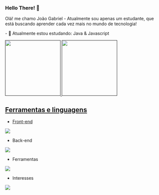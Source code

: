### Hello There! 👋

<p>
  Olá! me chamo João Gabriel - Atualmente sou apenas um estudante, que está buscando aprender cada vez mais no mundo de tecnologia!
</p>
<p>
  - 🌱 Atualmente estou estudando: Java & Javascript
</p>
<div>
  <a href="">
  <img height="180rem" src="https://github-readme-stats.vercel.app/api?username=joaogabriel2705&anuraghazra&show_icons=true&theme=radical">  
  <img height=180rem" src="https://github-readme-stats.vercel.app/api/top-langs/?username=joaogabriel2705&hide_progress=true&theme=radical">  
</div>

<h2>Ferramentas e linguagens</h2>

- Front-end
<p align="start">
  <a href="https://skillicons.dev">
    <img src="https://skillicons.dev/icons?i=html,css,js,sass" />
  </a>
</p>

- Back-end
<p align="start">
  <a href="https://skillicons.dev">
    <img src="https://skillicons.dev/icons?i=java" />
  </a>
</p>

- Ferramentas
<p align="start">
  <a href="https://skillicons.dev">
    <img src="https://skillicons.dev/icons?i=git,github,notion,pnpm,vercel,vite,vscode,window" />
  </a>
</p>

- Interesses
<p align="start">
  <a href="https://skillicons.dev">
    <img src="https://skillicons.dev/icons?i=kotlin,maven,spring,ts,adonis,nestjs,vue,nuxt,tailwind" />
  </a>
</p>
